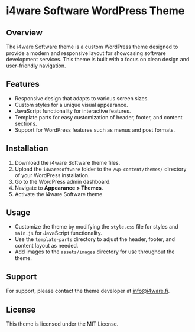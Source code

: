 # i4ware Software WordPress Theme

## Overview
The i4ware Software theme is a custom WordPress theme designed to provide a modern and responsive layout for showcasing software development services. This theme is built with a focus on clean design and user-friendly navigation.

## Features
- Responsive design that adapts to various screen sizes.
- Custom styles for a unique visual appearance.
- JavaScript functionality for interactive features.
- Template parts for easy customization of header, footer, and content sections.
- Support for WordPress features such as menus and post formats.

## Installation
1. Download the i4ware Software theme files.
2. Upload the `i4waresoftware` folder to the `/wp-content/themes/` directory of your WordPress installation.
3. Go to the WordPress admin dashboard.
4. Navigate to **Appearance > Themes**.
5. Activate the i4ware Software theme.

## Usage
- Customize the theme by modifying the `style.css` file for styles and `main.js` for JavaScript functionality.
- Use the `template-parts` directory to adjust the header, footer, and content layout as needed.
- Add images to the `assets/images` directory for use throughout the theme.

## Support
For support, please contact the theme developer at [info@i4ware.fi](mailto:info@i4ware.fi). 

## License
This theme is licensed under the MIT License.